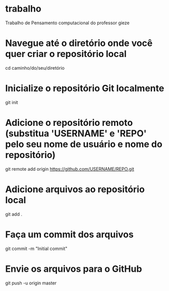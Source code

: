 # trabalho
Trabalho de Pensamento computacional do professor gieze
# Navegue até o diretório onde você quer criar o repositório local
cd caminho/do/seu/diretório

# Inicialize o repositório Git localmente
git init

# Adicione o repositório remoto (substitua 'USERNAME' e 'REPO' pelo seu nome de usuário e nome do repositório)
git remote add origin https://github.com/USERNAME/REPO.git

# Adicione arquivos ao repositório local
git add .

# Faça um commit dos arquivos
git commit -m "Initial commit"

# Envie os arquivos para o GitHub
git push -u origin master
